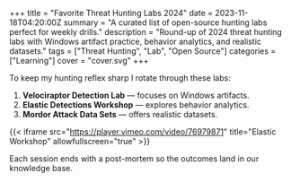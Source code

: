+++
title = "Favorite Threat Hunting Labs 2024"
date = 2023-11-18T04:20:00Z
summary = "A curated list of open-source hunting labs perfect for weekly drills."
description = "Round-up of 2024 threat hunting labs with Windows artifact practice, behavior analytics, and realistic datasets."
tags = ["Threat Hunting", "Lab", "Open Source"]
categories = ["Learning"]
cover = "cover.svg"
+++

To keep my hunting reflex sharp I rotate through these labs:

1. **Velociraptor Detection Lab** — focuses on Windows artifacts.
2. **Elastic Detections Workshop** — explores behavior analytics.
3. **Mordor Attack Data Sets** — offers realistic datasets.

{{< iframe src="https://player.vimeo.com/video/76979871" title="Elastic Workshop" allowfullscreen="true" >}}

Each session ends with a post-mortem so the outcomes land in our knowledge base.
